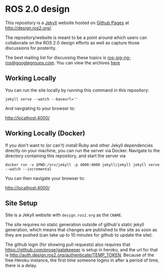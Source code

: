 # ROS 2.0 design

This repository is a [Jekyll](http://jekyllrb.com/) website hosted on [Github Pages](http://pages.github.com/) at http://design.ros2.org/.

The repository/website is meant to be a point around which users can collaborate on the ROS 2.0 design efforts as well as capture those discussions for posterity.

The best mailing list for discussing these topics is [ros-sig-ng-ros@googlegroups.com](mailto:ros-sig-ng-ros@googlegroups.com).
You can view the archives [here](https://groups.google.com/forum/?fromgroups#!forum/ros-sig-ng-ros)

## Working Locally

You can run the site locally by running this command in this repository:

```
jekyll serve --watch --baseurl=''
```

And navgiating to your browser to:

[http://localhost:4000/](http://localhost:4000/)


## Working Locally (Docker)

If you don't want to (or can't) install Ruby and other Jekyll dependencies directly on your machine, you can run the server via Docker. Navigate to the directory containing this repository, and start the server via

```
docker run -v $PWD:/srv/jekyll -p 4000:4000 jekyll/jekyll jekyll serve --watch --incremental
```

You can then navigate your browser to:

[http://localhost:4000/](http://localhost:4000/)


## Site Setup

Site is a Jekyll website with `design.ros2.org` as the `CNAME`.

The site requires no static generation outside of github's static jekyll generation, which means that changes are published to the site as soon as they are pushed (can take up to 10 minutes for github to update the site).

The github login (for showing pull requests) also requires that https://github.com/prose/gatekeeper is setup in heroku, and the url for that is http://auth.design.ros2.org/authenticate/TEMP_TOKEN. Because of the free Heroku instance, the first time someone logins in after a period of time, there is a delay.
